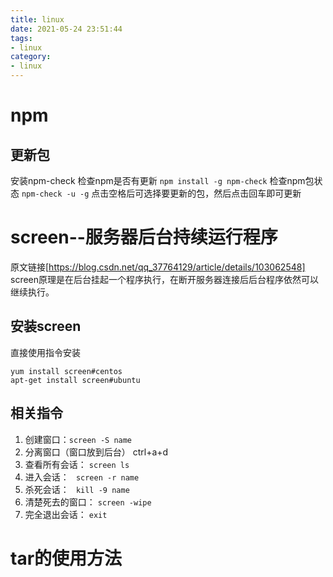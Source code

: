 ```yaml
---
title: linux
date: 2021-05-24 23:51:44
tags:
- linux
category:
- linux
---
```


# npm
## 更新包
安装npm-check 检查npm是否有更新
` npm install -g npm-check `
检查npm包状态
` npm-check -u -g `
点击空格后可选择要更新的包，然后点击回车即可更新

# screen--服务器后台持续运行程序
原文链接[https://blog.csdn.net/qq_37764129/article/details/103062548]
screen原理是在后台挂起一个程序执行，在断开服务器连接后后台程序依然可以继续执行。

## 安装screen
直接使用指令安装
```
yum install screen#centos
apt-get install screen#ubuntu
```

## 相关指令
1. 创建窗口：` screen -S name `
2. 分离窗口（窗口放到后台） ctrl+a+d
3. 查看所有会话： ` screen ls `
4. 进入会话： ` screen -r name`
5. 杀死会话： ` kill -9 name` 
6. 清楚死去的窗口： ` screen -wipe `
7. 完全退出会话： `exit`

# tar的使用方法
